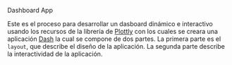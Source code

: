 Dashboard App

Este es el proceso para desarrollar un dasboard dinámico e interactivo usando los recursos de la librería de [Plottly](https://plotly.com/python/) con los cuales se creara una aplicación [Dash](https://dash.plotly.com/) la cual se compone de dos partes. La primera parte es el `layout`, que describe el diseño de la aplicación. La segunda parte describe la interactividad de la aplicación.
